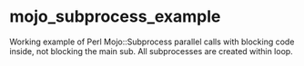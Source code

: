 # mojo_subprocess_example
Working example of Perl Mojo::Subprocess parallel calls with blocking code inside, not blocking the main sub. All subprocesses are created within loop.
